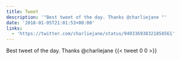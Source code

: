 ```yaml
---
title: Tweet
description: '"Best tweet of the day. Thanks @charliejane "'
date: '2018-01-05T21:01:53+00:00'
links:
  - 'https://twitter.com/charliejane/status/949336938321858561'
---
```

Best tweet of the day. Thanks @charliejane 
      {{< tweet 0 0 >}}
    

